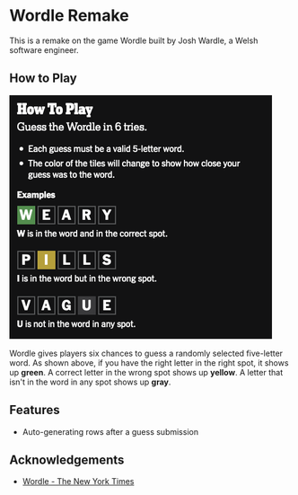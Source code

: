 
# Wordle Remake

This is a remake on the game Wordle built by Josh Wardle, a Welsh software engineer. 

## How to Play

![Instructions](https://raw.githubusercontent.com/timmywimmy95/Wordle-Game/main/Screenshot%202022-12-05%20at%2015-52-07%20Wordle%20-%20A%20daily%20word%20game.png)

Wordle gives players six chances to guess a randomly selected five-letter word. As shown above, if you have the right letter in the right spot, it shows up **green**. A correct letter in the wrong spot shows up **yellow**. A letter that isn't in the word in any spot shows up **gray**.

## Features 

- Auto-generating rows after a guess submission

## Acknowledgements

 - [Wordle - The New York Times](https://www.nytimes.com/games/wordle/index.html)
